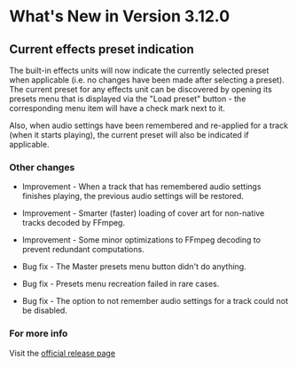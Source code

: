 #  What's New in Version 3.12.0

## Current effects preset indication

The built-in effects units will now indicate the currently selected preset when applicable (i.e. no changes have been made after selecting a preset). The current preset for any effects unit can be discovered by opening its presets menu that is displayed via the "Load preset" button - the corresponding menu item will have a check mark next to it.

Also, when audio settings have been remembered and re-applied for a track (when it starts playing), the current preset will also be indicated if applicable.

### Other changes

* Improvement - When a track that has remembered audio settings finishes playing, the previous audio settings will be restored.
* Improvement - Smarter (faster) loading of cover art for non-native tracks decoded by FFmpeg.
* Improvement - Some minor optimizations to FFmpeg decoding to prevent redundant computations.

* Bug fix - The Master presets menu button didn't do anything.
* Bug fix - Presets menu recreation failed in rare cases.
* Bug fix - The option to not remember audio settings for a track could not be disabled. 

### **For more info**
Visit the [official release page](https://github.com/kartik-venugopal/aural-player/releases/tag/v3.12.0)
